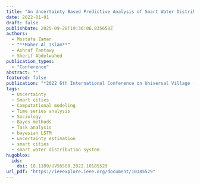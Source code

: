 ```yaml
---
title: "An Uncertainty Based Predictive Analysis of Smart Water Distribution System Using Bayesian LSTM Approach"
date: 2022-01-01
draft: false
publishDate: 2025-09-28T19:36:06.835658Z
authors:
  - Mostafa Zaman
  - "**Maher Al Islam**"
  - Ashraf Tantawy
  - Sherif Abdelwahed
publication_types:
  - "Conference"
abstract: ""
featured: false
publication: "*2022 6th International Conference on Universal Village (UV)*"
tags:
  - Uncertainty
  - Smart cities
  - Computational modeling
  - Time series analysis
  - Sociology
  - Bayes methods
  - Task analysis
  - bayesian LSTM
  - uncertainty estimation
  - smart cities
  - smart water distribution system
hugoblox:
  ids:
    doi: 10.1109/UV56588.2022.10185529
url_pdf: "https://ieeexplore.ieee.org/document/10185529"
---
```

